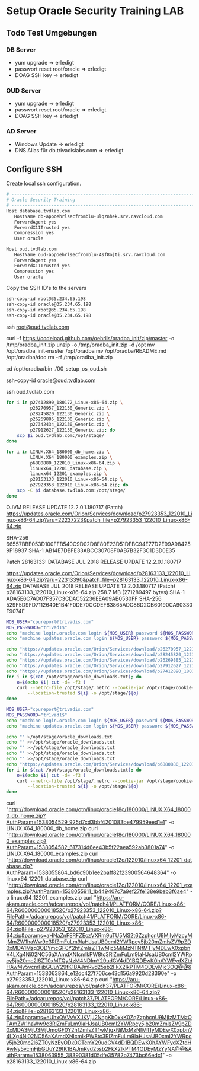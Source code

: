 # Setup Oracle Security Training LAB

## Todo Test Umgebungen

### DB Server

* yum upgrade => erledigt
* passwort reset root/oracle => erledigt
* DOAG SSH key => erledigt

### OUD Server

* yum upgrade => erledigt
* passwort reset root/oracle => erledigt
* DOAG SSH key => erledigt

### AD Server

* Windows Update => erledigt
* DNS Alias für db.trivadislabs.com => erledigt


## Configure SSH

Create local ssh configuration.

```bash
# -------------------------------------------------------------------------------------
# Oracle Security Training
# -------------------------------------------------------------------------------------
Host database.tvdlab.com
   HostName db-appoehrlsecfromblu-ulqznhek.srv.ravcloud.com
   ForwardAgent yes
   ForwardX11Trusted yes
   Compression yes
   User oracle

Host oud.tvdlab.com
   HostName oud-appoehrlsecfromblu-4sf8ojti.srv.ravcloud.com
   ForwardAgent yes
   ForwardX11Trusted yes
   Compression yes
   User oracle
```

Copy the SSH ID's to the servers

```bash
ssh-copy-id root@35.234.65.198
ssh-copy-id oracle@35.234.65.198
ssh-copy-id root@35.234.65.198
ssh-copy-id oracle@35.234.65.198
```


ssh root@oud.tvdlab.com

curl -f https://codeload.github.com/oehrlis/oradba_init/zip/master -o /tmp/oradba_init.zip
unzip -o /tmp/oradba_init.zip -d /opt
mv /opt/oradba_init-master /opt/oradba
mv /opt/oradba/README.md /opt/oradba/doc
rm -rf /tmp/oradba_init.zip

cd /opt/oradba/bin
./00_setup_os_oud.sh

ssh-copy-id oracle@oud.tvdlab.com

ssh oud.tvdlab.com

```bash
for i in p27412890_180172_Linux-x86-64.zip \
         p26270957_122130_Generic.zip \
         p28245820_122130_Generic.zip \
         p26269885_122130_Generic.zip \
         p27342434_122130_Generic.zip \
         p27912627_122130_Generic.zip; do
    scp $i oud.tvdlab.com:/opt/stage/
done
```

```bash
for i in LINUX.X64_180000_db_home.zip \
         LINUX.X64_180000_examples.zip \
         p6880880_122010_Linux-x86-64.zip \
         linuxx64_12201_database.zip \
         linuxx64_12201_examples.zip \
         p28163133_122010_Linux-x86-64.zip \
         p27923353_122010_Linux-x86-64.zip; do
    scp -C $i database.tvdlab.com:/opt/stage/
done
```


OJVM RELEASE UPDATE 12.2.0.1.180717 (Patch)
https://updates.oracle.com/Orion/Services/download/p27923353_122010_Linux-x86-64.zip?aru=22237223&patch_file=p27923353_122010_Linux-x86-64.zip

SHA-256	66557BBE053D100FFB540C9D02D8E80E23D51DFBC94E77D2E99A984259F18937
SHA-1	AB14E7DBFE33ABCC30708F0AB7B32F3C1D3D0E35


Patch 28163133: DATABASE JUL 2018 RELEASE UPDATE 12.2.0.1.180717

https://updates.oracle.com/Orion/Services/download/p28163133_122010_Linux-x86-64.zip?aru=22313390&patch_file=p28163133_122010_Linux-x86-64.zip
DATABASE JUL 2018 RELEASE UPDATE 12.2.0.1.180717 (Patch)
p28163133_122010_Linux-x86-64.zip	258.7 MB	(271289497 bytes)
SHA-1	ADA5E6C7AD07F357C3CDAC52236EEA09AB0530FF
SHA-256	529F5D9FD7112640E1B41F0DE70CCDEF83865ADC86D2CB60190CA90330F9074E

```bash
MOS_USER="cpureport@trivadis.com"
MOS_PASSWORD="tr1vad1$"
echo "machine login.oracle.com login ${MOS_USER} password ${MOS_PASSWORD}" >/opt/stage/.netrc
echo "machine updates.oracle.com login ${MOS_USER} password ${MOS_PASSWORD}" >>/opt/stage/.netrc

echo "https://updates.oracle.com/Orion/Services/download/p26270957_122130_Generic.zip?aru=21504981&patch_file=p26270957_122130_Generic.zip" >/opt/stage/oracle_downloads.txt
echo "https://updates.oracle.com/Orion/Services/download/p28245820_122130_Generic.zip?aru=22286689&patch_file=p28245820_122130_Generic.zip" >>/opt/stage/oracle_downloads.txt
echo "https://updates.oracle.com/Orion/Services/download/p26269885_122130_Generic.zip?aru=21502041&patch_file=p26269885_122130_Generic.zip" >>/opt/stage/oracle_downloads.txt
echo "https://updates.oracle.com/Orion/Services/download/p27912627_122130_Generic.zip?aru=22170259&patch_file=p27912627_122130_Generic.zip" >>/opt/stage/oracle_downloads.txt
echo "https://updates.oracle.com/Orion/Services/download/p27412890_180172_Linux-x86-64.zip?aru=22095211&patch_file=p27412890_180172_Linux-x86-64.zip" >>/opt/stage/oracle_downloads.txt
for i in $(cat /opt/stage/oracle_downloads.txt); do
    o=$(echo $i| cut -d= -f3 )
    curl --netrc-file /opt/stage/.netrc --cookie-jar /opt/stage/cookie-jar.txt \
        --location-trusted ${i} -o /opt/stage/${o}
done
```

```bash
MOS_USER="cpureport@trivadis.com"
MOS_PASSWORD="tr1vad1$"
echo "machine login.oracle.com login ${MOS_USER} password ${MOS_PASSWORD}" >/opt/stage/.netrc
echo "machine updates.oracle.com login ${MOS_USER} password ${MOS_PASSWORD}" >>/opt/stage/.netrc

echo "" >/opt/stage/oracle_downloads.txt
echo "" >>/opt/stage/oracle_downloads.txt
echo "" >>/opt/stage/oracle_downloads.txt
echo "" >>/opt/stage/oracle_downloads.txt
echo "" >>/opt/stage/oracle_downloads.txt
echo "https://updates.oracle.com/Orion/Services/download/p6880880_122010_Linux-x86-64.zip?aru=22116395&patch_file=p6880880_122010_Linux-x86-64.zip" >>/opt/stage/oracle_downloads.txt
for i in $(cat /opt/stage/oracle_downloads.txt); do
    o=$(echo $i| cut -d= -f3 )
    curl --netrc-file /opt/stage/.netrc --cookie-jar /opt/stage/cookie-jar.txt \
        --location-trusted ${i} -o /opt/stage/${o}
done
```


curl "http://download.oracle.com/otn/linux/oracle18c/180000/LINUX.X64_180000_db_home.zip?AuthParam=1538054529_925d7cd3bbf4201083be479959eed1e1" -o LINUX.X64_180000_db_home.zip
curl "http://download.oracle.com/otn/linux/oracle18c/180000/LINUX.X64_180000_examples.zip?AuthParam=1538054582_617314d6ee43b5f22aea592ab3801a74" -o LINUX.X64_180000_examples.zip
curl "http://download.oracle.com/otn/linux/oracle12c/122010/linuxx64_12201_database.zip?AuthParam=1538055864_bd6c90b1ee2baff82f23900564648364" -o linuxx64_12201_database.zip
curl "http://download.oracle.com/otn/linux/oracle12c/122010/linuxx64_12201_examples.zip?AuthParam=1538055911_1b449407c7a9ef27fe138e9beb3f6ae4" -o linuxx64_12201_examples.zip
curl "https://aru-akam.oracle.com/adcarurepos/vol/patch41/PLATFORM/CORE/Linux-x86-64/R600000000018520/p27923353_122010_Linux-x86-64.zip?FilePath=/adcarurepos/vol/patch41/PLATFORM/CORE/Linux-x86-64/R600000000018520/p27923353_122010_Linux-x86-64.zip&File=p27923353_122010_Linux-x86-64.zip&params=aHNaZnFERFZEczVXRm9uTU5MS2t6ZzphcnU9MjIyMzcyMjMmZW1haWw9c3RlZmFuLm9laHJsaUB0cml2YWRpcy5jb20mZmlsZV9pZD0xMDA1Mzg3ODYmcGF0Y2hfZmlsZT1wMjc5MjMzNTNfMTIyMDEwX0xpbnV4LXg4Ni02NC56aXAmdXNlcmlkPW8tc3RlZmFuLm9laHJsaUB0cml2YWRpcy5jb20mc2l6ZT0xMTQyNzM4NDImY29udGV4dD1BQDEwK0hAYWFydXZtdHAwMy5vcmFjbGUuY29tK1BAJmRvd25sb2FkX2lkPTM4ODEyMjc3OQ@@&AuthParam=1538063864_e12dc427f706ce43d156a9920d28390e" -o p27923353_122010_Linux-x86-64.zip
curl "https://aru-akam.oracle.com/adcarurepos/vol/patch37/PLATFORM/CORE/Linux-x86-64/R600000000018520/p28163133_122010_Linux-x86-64.zip?FilePath=/adcarurepos/vol/patch37/PLATFORM/CORE/Linux-x86-64/R600000000018520/p28163133_122010_Linux-x86-64.zip&File=p28163133_122010_Linux-x86-64.zip&params=eUhxQVVvVXJKVjJ2NnpKb0xkK0ZqZzphcnU9MjIzMTMzOTAmZW1haWw9c3RlZmFuLm9laHJsaUB0cml2YWRpcy5jb20mZmlsZV9pZD0xMDA3MjU3MjUmcGF0Y2hfZmlsZT1wMjgxNjMxMzNfMTIyMDEwX0xpbnV4LXg4Ni02NC56aXAmdXNlcmlkPW8tc3RlZmFuLm9laHJsaUB0cml2YWRpcy5jb20mc2l6ZT0yNzEyODk0OTcmY29udGV4dD1BQDEwK0hAYWFydXZtdHAwNy5vcmFjbGUuY29tK1BAJmRvd25sb2FkX2lkPTM4ODEyMzYyNA@@&AuthParam=1538063955_38390381d05dfe35782b7473bc66edc1" -o p28163133_122010_Linux-x86-64.zip